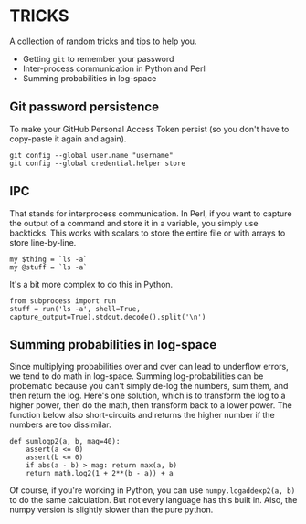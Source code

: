 TRICKS
======

A collection of random tricks and tips to help you.

+ Getting `git` to remember your password
+ Inter-process communication in Python and Perl
+ Summing probabilities in log-space


Git password persistence
------------------------

To make your GitHub Personal Access Token persist (so you don't have to
copy-paste it again and again).

```
git config --global user.name "username"
git config --global credential.helper store
```


IPC
---

That stands for interprocess communication. In Perl, if you want to capture the
output of a command and store it in a variable, you simply use backticks. This
works with scalars to store the entire file or with arrays to store
line-by-line.

```
my $thing = `ls -a`
my @stuff = `ls -a`
```

It's a bit more complex to do this in Python.

```
from subprocess import run
stuff = run('ls -a', shell=True, capture_output=True).stdout.decode().split('\n')
```


Summing probabilities in log-space
----------------------------------

Since multiplying probabilities over and over can lead to underflow errors, we 
tend to do math in log-space. Summing log-probabilities can be probematic 
because you can't simply de-log the numbers, sum them, and then return the log. 
Here's one solution, which is to transform the log to a higher power, then do 
the math, then transform back to a lower power. The function below also 
short-circuits and returns the higher number if the numbers are too dissimilar.

```
def sumlogp2(a, b, mag=40):
	assert(a <= 0)
	assert(b <= 0)
	if abs(a - b) > mag: return max(a, b)
	return math.log2(1 + 2**(b - a)) + a
```

Of course, if you're working in Python, you can use `numpy.logaddexp2(a, b)` to 
do the same calculation. But not every language has this built in. Also, the 
numpy version is slightly slower than the pure python.
